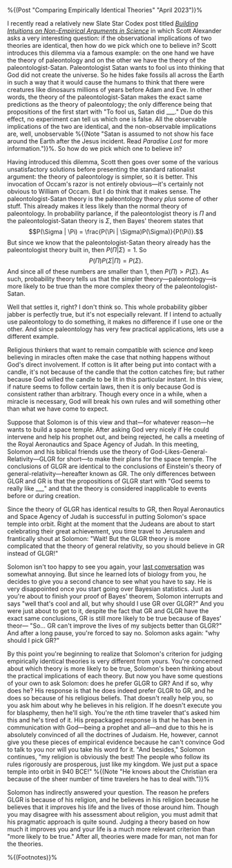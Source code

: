 %{(Post "Comparing Empirically Identical Theories" "April 2023")}%

I recently read a relatively new Slate Star Codex post titled
[*Building Intuitions on Non-Empirical Arguments in Science*](https://slatestarcodex.com/2019/11/06/building-intuitions-on-non-empirical-arguments-in-science/)
in which Scott Alexander asks a very interesting question: if the
observational implications of two theories are identical, then how
do we pick which one to believe in? Scott introduces this dilemma
via a famous example: on the one hand we have the theory of paleontology
and on the other we have the theory of the paleontologist-Satan. Paleontologist
Satan wants to fool us into thinking that God did not create the universe. So
he hides fake fossils all across the Earth in such a way that it would
cause the humans to think that there were creatures like dinosaurs millions of years
before Adam and Eve. In other words, the theory of the paleontologist-Satan makes
the exact same predictions as the theory of paleontology; the only difference
being that propositions of the first start with "To fool us, Satan did ___." Due
do this effect, no experiment can tell us which one is false. All the observable
implications of the two are identical, and the non-observable implications are, well,
unobservable %{(Note "Satan is assumed to not show his face around the Earth after
the Jesus incident. Read <i>Paradise Lost</i> for more information.")}%. So how do
we pick which one to believe in?

Having introduced this dilemma, Scott then goes over some of the
various unsatisfactory solutions before presenting the standard
rationalist argument: the theory of paleontology is simpler, so it is
better. This invocation of Occam's razor is not entirely obvious—it's
certainly not obvious to William of Occam. But I do think that it makes
sense. The paleontologist-Satan theory is the paleontology theory *plus*
some of other stuff. This already makes it less likely than the normal
theory of paleontology. In probability parlance, if the paleontologist
theory is $\Pi$ and the paleontologist-Satan theory is $\Sigma$, then
Bayes' theorem states that
$$P(\Sigma | \Pi) = \frac{P(\Pi | \Sigma)P(\Sigma)}{P(\Pi)}.$$
But since we know that the paleontologist-Satan theory already has
the paleontologist theory built in, then $P(\Pi | \Sigma) = 1$. So
$$P(\Pi)P(\Sigma|\Pi) = P(\Sigma).$$
And since all of these numbers are smaller than $1$, then $P(\Pi) > P(\Sigma)$.
As such, probability theory tells us that the simpler theory—paleontology—is
more likely to be true than the more complex theory of the
paleontologist-Satan.

Well that settles it, right? I don't think so. This whole probability gibber
jabber is perfectly true, but it's not especially relevant. If I intend to 
actually use paleontology to do something, it makes no difference if I use
one or the other. And since paleontology has very few practical applications,
lets use a different example.

Religious thinkers that want to remain compatible with science *and* keep
believing in miracles often make the case that nothing happens without God's
direct involvement. If cotton is lit after being put into contact
with a candle, it's not because of the candle that the cotton catches fire;
but rather because God willed the candle to be lit in this particular instant.
In this view, if nature seems to follow certain laws, then it is only because
God is consistent rather than arbitrary. Though every once in a while, when a miracle
is necessary, God will break his own rules and will something other than what
we have come to expect.

Suppose that Solomon is of this view and that—for whatever reason—he wants to
build a space temple. After asking God very nicely if He could intervene and
help his prophet out, and being rejected, he calls a meeting of the Royal 
Aeronautics and Space Agency of Judah. In this meeting, Solomon and his
biblical friends use the theory of God-Likes-General-Relativity—GLGR for
short—to make their plans for the space temple. The conclusions of GLGR are
identical to the conclusions of Einstein's theory of general-relativity—hereafter
known as GR. The only differences between GLGR and GR is that the propositions of 
GLGR start with "God seems to really like ___" and that the theory is considered
inapplicable to events before or during creation.

Since the theory of GLGR has identical results to GR, then Royal Aeronautics
and Space Agency of Judah is successful in putting Solomon's space temple into
orbit. Right at the moment that the Judeans are about to start celebrating
their great achievement, you time travel to Jerusalem and frantically shout at
Solomon: "Wait! But the GLGR theory is more complicated that the theory of general
relativity, so you should believe in GR instead of GLGR!"

Solomon isn't too happy to see you again, your 
[last conversation](https://slatestarcodex.com/2014/11/21/the-categories-were-made-for-man-not-man-for-the-categories/)
was somewhat annoying. But since he learned lots of biology from you, he decides
to give you a second chance to see what you have to say. He is very disappointed
once you start going over Bayesian statistics. Just as you're about to finish your
proof of Bayes' theorem, Solomon interrupts and says "well that's cool and all, but
why should I use GR over GLGR?" And you were just about to get to it, despite the
fact that GR and GLGR have the exact same conclusions, GR is still more likely to
be true because of Bayes' theor— "So... GR can't improve the lives of my subjects
better than GLGR?" And after a long pause, you're forced to say no. Solomon asks
again: "why should I pick GR?"

By this point you're beginning to realize that Solomon's criterion for judging
empirically identical theories is very different from yours. You're concerned
about which theory is more likely to be true, Solomon's been thinking about
the practical implications of each theory. But now you have some questions of
your own to ask Solomon: does he prefer GLGR to GR? And if so, why does he?
His response is that he does indeed prefer GLGR to GR, and he does so because
of his religious beliefs. That doesn't really help you, so you ask him about why
he believes in his religion. If he doesn't execute you for blasphemy, then he'll
sigh. You're the $n$th time traveler that's asked him this and he's tired of it.
His prepackaged response is that he has been in communication with God—being a 
prophet and all—and due to this he is absolutely convinced of all the doctrines of
Judaism. He, however, cannot give you these pieces of empirical evidence because he 
can't convince God to talk to you nor will you take his word for it. "And besides,"
Solomon continues, "my religion is obviously the best! The people who follow its
rules rigorously are prosperous, just like my kingdom. We just put a space temple
into orbit in 940 BCE!" %{(Note "He knows about the Christian era because of the
sheer number of time travelers he has to deal with.")}%

Solomon has indirectly answered your question. The reason he prefers GLGR
is because of his religion, and he believes in his religion because he believes
that it improves his life and the lives of those around him. Though you may disagree
with his assessment about religion, you must admit that his pragmatic approach
is quite sound. Judging a theory based on how much it improves you and your life is
a much more relevant criterion than "more likely to be true." After all, theories
were made for man, not man for the theories.

%{(Footnotes)}%
